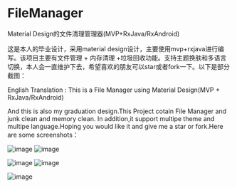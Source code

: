 # FileManager
Material Design的文件清理管理器(MVP+RxJava/RxAndroid)

这是本人的毕业设计，采用material design设计，主要使用mvp+rxjava进行编写。该项目主要有文件管理 + 内存清理 +垃圾回收功能。支持主题换肤和多语言切换，本人会一直维护下去，希望喜欢的朋友可以star或者fork一下。以下是部分截图：


English Translation : This is a File Manager using Material Design(MVP + RxJava/RxAndroid)

And this is also my graduation design.This Project cotain File Manager and junk clean and memory clean.
In addition,it support multipe theme and multipe language.Hoping you would like it and give me a star or fork.Here are some screenshots：

![image](http://upload.ouliu.net/i/20170312023524t5nf9.jpeg)
![image](http://upload.ouliu.net/i/20170312023500g8k9i.jpeg)     


![image](http://upload.ouliu.net/i/20170312023425mdd8l.jpeg)
![image](http://upload.ouliu.net/i/20170312023011zawj8.jpeg)


![image](http://upload.ouliu.net/i/20170323160612u0w9y.gif)
